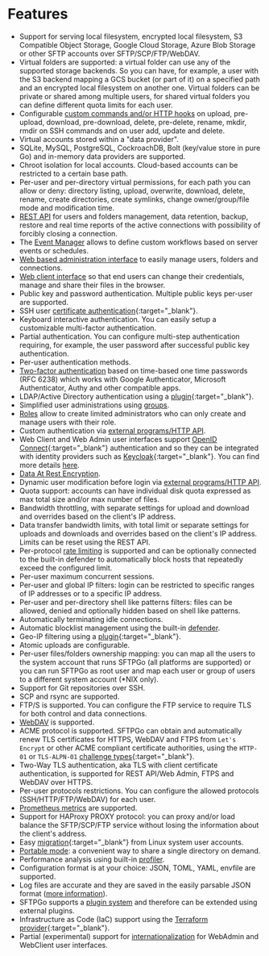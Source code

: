 # Features

- Support for serving local filesystem, encrypted local filesystem, S3 Compatible Object Storage, Google Cloud Storage, Azure Blob Storage or other SFTP accounts over SFTP/SCP/FTP/WebDAV.
- Virtual folders are supported: a virtual folder can use any of the supported storage backends. So you can have, for example, a user with the S3 backend mapping a GCS bucket (or part of it) on a specified path and an encrypted local filesystem on another one. Virtual folders can be private or shared among multiple users, for shared virtual folders you can define different quota limits for each user.
- Configurable [custom commands and/or HTTP hooks](custom-actions.md) on upload, pre-upload, download, pre-download, delete, pre-delete, rename, mkdir, rmdir on SSH commands and on user add, update and delete.
- Virtual accounts stored within a "data provider".
- SQLite, MySQL, PostgreSQL, CockroachDB, Bolt (key/value store in pure Go) and in-memory data providers are supported.
- Chroot isolation for local accounts. Cloud-based accounts can be restricted to a certain base path.
- Per-user and per-directory virtual permissions, for each path you can allow or deny: directory listing, upload, overwrite, download, delete, rename, create directories, create symlinks, change owner/group/file mode and modification time.
- [REST API](rest-api.md) for users and folders management, data retention, backup, restore and real time reports of the active connections with possibility of forcibly closing a connection.
- The [Event Manager](eventmanager.md) allows to define custom workflows based on server events or schedules.
- [Web based administration interface](web-interfaces.md#webadmin) to easily manage users, folders and connections.
- [Web client interface](web-interfaces.md#webclient) so that end users can change their credentials, manage and share their files in the browser.
- Public key and password authentication. Multiple public keys per-user are supported.
- SSH user [certificate authentication](https://cvsweb.openbsd.org/src/usr.bin/ssh/PROTOCOL.certkeys?rev=1.8){:target="_blank"}.
- Keyboard interactive authentication. You can easily setup a customizable multi-factor authentication.
- Partial authentication. You can configure multi-step authentication requiring, for example, the user password after successful public key authentication.
- Per-user authentication methods.
- [Two-factor authentication](tutorials/two-factor-authentication.md) based on time-based one time passwords (RFC 6238) which works with Google Authenticator, Microsoft Authenticator, Authy and other compatible apps.
- LDAP/Active Directory authentication using a [plugin](https://github.com/sftpgo/sftpgo-plugin-auth){:target="_blank"}.
- Simplified user administrations using [groups](groups.md).
- [Roles](roles.md) allow to create limited administrators who can only create and manage users with their role.
- Custom authentication via [external programs/HTTP API](external-auth.md).
- Web Client and Web Admin user interfaces support [OpenID Connect](https://openid.net/connect/){:target="_blank"} authentication and so they can be integrated with identity providers such as [Keycloak](https://www.keycloak.org/){:target="_blank"}. You can find more details [here](oidc.md).
- [Data At Rest Encryption](dare.md).
- Dynamic user modification before login via [external programs/HTTP API](dynamic-user-mod.md).
- Quota support: accounts can have individual disk quota expressed as max total size and/or max number of files.
- Bandwidth throttling, with separate settings for upload and download and overrides based on the client's IP address.
- Data transfer bandwidth limits, with total limit or separate settings for uploads and downloads and overrides based on the client's IP address. Limits can be reset using the REST API.
- Per-protocol [rate limiting](rate-limiting.md) is supported and can be optionally connected to the built-in defender to automatically block hosts that repeatedly exceed the configured limit.
- Per-user maximum concurrent sessions.
- Per-user and global IP filters: login can be restricted to specific ranges of IP addresses or to a specific IP address.
- Per-user and per-directory shell like patterns filters: files can be allowed, denied and optionally hidden based on shell like patterns.
- Automatically terminating idle connections.
- Automatic blocklist management using the built-in [defender](defender.md).
- Geo-IP filtering using a [plugin](https://github.com/sftpgo/sftpgo-plugin-geoipfilter){:target="_blank"}.
- Atomic uploads are configurable.
- Per-user files/folders ownership mapping: you can map all the users to the system account that runs SFTPGo (all platforms are supported) or you can run SFTPGo as root user and map each user or group of users to a different system account (\*NIX only).
- Support for Git repositories over SSH.
- SCP and rsync are supported.
- FTP/S is supported. You can configure the FTP service to require TLS for both control and data connections.
- [WebDAV](webdav.md) is supported.
- ACME protocol is supported. SFTPGo can obtain and automatically renew TLS certificates for HTTPS, WebDAV and FTPS from `Let's Encrypt` or other ACME compliant certificate authorities, using the `HTTP-01` or `TLS-ALPN-01` [challenge types](https://letsencrypt.org/docs/challenge-types/){:target="_blank"}.
- Two-Way TLS authentication, aka TLS with client certificate authentication, is supported for REST API/Web Admin, FTPS and WebDAV over HTTPS.
- Per-user protocols restrictions. You can configure the allowed protocols (SSH/HTTP/FTP/WebDAV) for each user.
- [Prometheus metrics](metrics.md) are supported.
- Support for HAProxy PROXY protocol: you can proxy and/or load balance the SFTP/SCP/FTP service without losing the information about the client's address.
- Easy [migration](https://github.com/drakkan/sftpgo/tree/main/examples/convertusers){:target="_blank"} from Linux system user accounts.
- [Portable mode](cli.md#portable-mode): a convenient way to share a single directory on demand.
- Performance analysis using built-in [profiler](profiling.md).
- Configuration format is at your choice: JSON, TOML, YAML, envfile are supported.
- Log files are accurate and they are saved in the easily parsable JSON format ([more information](logs.md)).
- SFTPGo supports a [plugin system](plugins.md) and therefore can be extended using external plugins.
- Infrastructure as Code (IaC) support using the [Terraform provider](https://registry.terraform.io/providers/drakkan/sftpgo/latest){:target="_blank"}.
- Partial (experimental) support for [internationalization](web-interfaces.md#internationalization) for WebAdmin and WebClient user interfaces.
